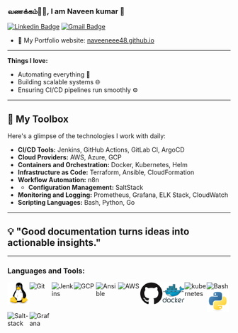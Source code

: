 
<!-- <h3> வணக்கம்🙏🏻, I am Naveen kumar 👋</h3> -->
### வணக்கம்🙏🏻, I am Naveen kumar 👋

[![Linkedin Badge](https://img.shields.io/badge/-naveeneee48-blue?style=flat-square&logo=Linkedin&logoColor=white&link=https://www.linkedin.com/in/naveeneee48/)](https://www.linkedin.com/in/naveeneee48/)
[![Gmail Badge](https://img.shields.io/badge/-naveeneee48@gmail.com-c14438?style=flat-square&logo=Gmail&logoColor=white&link=mailto:naveeneee48@gmail.com)](mailto:naveeneee48@gmail.com) 

- 🎯 My Portfolio website: [naveeneee48.github.io](https://naveeneee48.github.io/)
---
**Things I love:** 
  - Automating everything 🚀
  - Building scalable systems 🌐
  - Ensuring CI/CD pipelines run smoothly ⚙️

---

## 🔧 My Toolbox
Here's a glimpse of the technologies I work with daily:

- **CI/CD Tools:** Jenkins, GitHub Actions, GitLab CI, ArgoCD
- **Cloud Providers:** AWS, Azure, GCP
- **Containers and Orchestration:** Docker, Kubernetes, Helm
- **Infrastructure as Code:** Terraform, Ansible, CloudFormation
- **Workflow Automation:** n8n
- - **Configuration Management:** SaltStack
- **Monitoring and Logging:** Prometheus, Grafana, ELK Stack, CloudWatch
- **Scripting Languages:** Bash, Python, Go

---

## 💡 "Good documentation turns ideas into actionable insights."


---
### Languages and Tools: 

<img align="left" alt="Linux" width="50px" src="https://raw.githubusercontent.com/devicons/devicon/master/icons/linux/linux-original.svg" />
<img align="left" alt="Git" width="50px" src="https://www.vectorlogo.zone/logos/git-scm/git-scm-icon.svg" />
<img align="left" alt="Jenkins" width="50px" src="https://www.vectorlogo.zone/logos/jenkins/jenkins-icon.svg" />
<img align="left" alt="GCP" width="50px" src="https://www.vectorlogo.zone/logos/google_cloud/google_cloud-icon.svg" />
<img align="left" alt="Ansible" width="50px" src="https://www.vectorlogo.zone/logos/ansible/ansible-icon.svg" />
<img align="left" alt="AWS" width="50px" src="https://www.vectorlogo.zone/logos/amazon_aws/amazon_aws-icon.svg" />
<img align="left" alt="GitHub" width="50px" src="https://raw.githubusercontent.com/github/explore/78df643247d429f6cc873026c0622819ad797942/topics/github/github.png"/>
<img align="left" alt="Docker" width="50px" src="https://raw.githubusercontent.com/devicons/devicon/master/icons/docker/docker-original-wordmark.svg" />
<img align="left" alt="kubernetes" width="50px" src="https://www.vectorlogo.zone/logos/kubernetes/kubernetes-icon.svg" />
<img align="left" alt="Bash" width="50px" src="https://www.vectorlogo.zone/logos/gnu_bash/gnu_bash-icon.svg" />
<img align="left" alt="Python" width="50px" src="https://raw.githubusercontent.com/devicons/devicon/master/icons/python/python-original.svg" />
<img align="left" alt="Salt-stack" width="50px" src="https://www.vectorlogo.zone/logos/saltstack/saltstack-icon.svg" />
<img align="left" alt="Grafana" width="50px" src="https://www.vectorlogo.zone/logos/grafana/grafana-icon.svg" />



